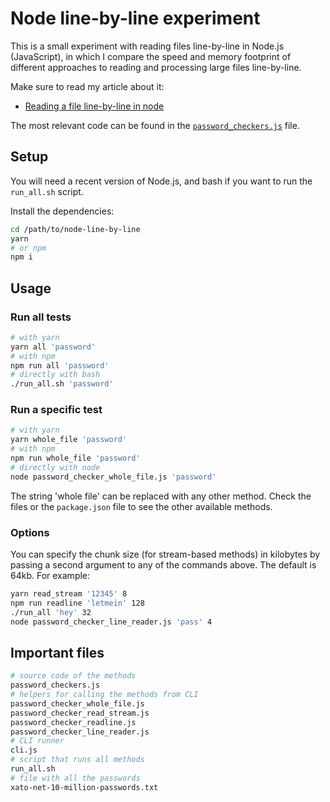 # Node line-by-line experiment

This is a small experiment with reading files line-by-line in Node.js (JavaScript), in which I compare the speed and memory footprint of different approaches to reading and processing large files line-by-line.

Make sure to read my article about it:

- [Reading a file line-by-line in node](https://daniguardiola.me/blog/reading-a-file-line-by-line-in-node)

The most relevant code can be found in the [`password_checkers.js`](password_checkers.js) file.

## Setup

You will need a recent version of Node.js, and bash if you want to run the `run_all.sh` script.

Install the dependencies:

```bash
cd /path/to/node-line-by-line
yarn
# or npm
npm i
```

## Usage

### Run all tests

```bash
# with yarn
yarn all 'password'
# with npm
npm run all 'password'
# directly with bash
./run_all.sh 'password'
```

### Run a specific test

```bash
# with yarn
yarn whole_file 'password'
# with npm
npm run whole_file 'password'
# directly with node
node password_checker_whole_file.js 'password'
```

The string 'whole file' can be replaced with any other method. Check the files or the `package.json` file to see the other available methods.

### Options

You can specify the chunk size (for stream-based methods) in kilobytes by passing a second argument to any of the commands above. The default is 64kb. For example:

```bash
yarn read_stream '12345' 8
npm run readline 'letmein' 128
./run_all 'hey' 32
node password_checker_line_reader.js 'pass' 4
```

## Important files

```bash
# source code of the methods
password_checkers.js
# helpers for calling the methods from CLI
password_checker_whole_file.js
password_checker_read_stream.js
password_checker_readline.js
password_checker_line_reader.js
# CLI runner
cli.js
# script that runs all methods
run_all.sh
# file with all the passwords
xato-net-10-million-passwords.txt
```
